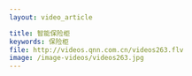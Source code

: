 ```yaml
---
layout: video_article

title: 智能保险柜
keywords: 保险柜
file: http://videos.qnn.com.cn/videos263.flv
image: /image-videos/videos263.jpg
---
```

